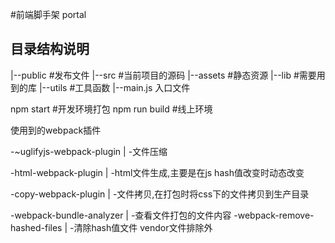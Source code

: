 #前端脚手架 portal


## 目录结构说明
|--public #发布文件
|--src #当前项目的源码
    |--assets #静态资源
    |--lib #需要用到的库
    |--utils #工具函数
    |--main.js 入口文件

npm start #开发环境打包
npm run build #线上环境






使用到的webpack插件


 -~uglifyjs-webpack-plugin
|
 -文件压缩

 -html-webpack-plugin
|
 -html文件生成,主要是在js hash值改变时动态改变

 -copy-webpack-plugin
|
 -文件拷贝,在打包时将css下的文件拷贝到生产目录

 -webpack-bundle-analyzer
|
 -查看文件打包的文件内容
 -webpack-remove-hashed-files
|
 -清除hash值文件 vendor文件排除外